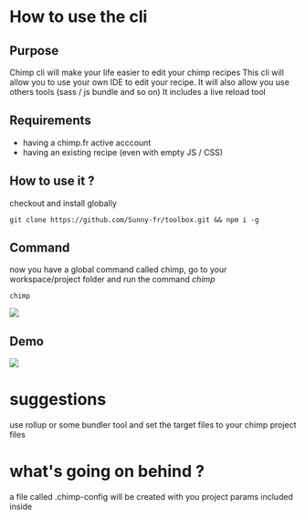 # How to use the cli

## Purpose
Chimp cli will make your life easier to edit your chimp recipes
This cli will allow you to use your own IDE to edit your recipe.
It will also allow you use others tools (sass / js bundle and so on)
It includes a live reload tool

## Requirements

- having a chimp.fr active acccount
- having an existing recipe (even with empty JS / CSS)

## How to use it ?

checkout and install globally
```
git clone https://github.com/Sunny-fr/toolbox.git && npm i -g
```

## Command
now you have a global command called chimp, go to your workspace/project folder
and run the command *chimp*

```
chimp
```

![](https://static.sunny.fr/chimp-cli//chimp-watch.gif)


## Demo

![](https://static.sunny.fr/chimp-cli//chimp-demo.gif)


# suggestions

use rollup or some bundler tool and set the target files to your chimp project files



# what's going on behind ? 
a file called .chimp-config will be created with you project params included inside


